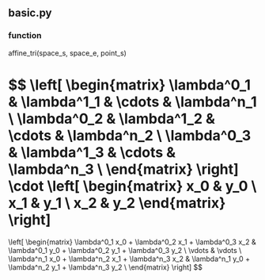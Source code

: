 
## basic.py

### function

affine_tri(space_s, space_e, point_s)

$$
\left[
\begin{matrix}
\lambda^0_1 & \lambda^1_1 & \cdots & \lambda^n_1 \\
\lambda^0_2 & \lambda^1_2 & \cdots & \lambda^n_2 \\
\lambda^0_3 & \lambda^1_3 & \cdots & \lambda^n_3 \\
\end{matrix}
\right]
\cdot
\left[
\begin{matrix}
x_0 & y_0 \\
x_1 & y_1 \\
x_2 & y_2
\end{matrix}
\right]
=
\left[
\begin{matrix}
\lambda^0_1 x_0 + \lambda^0_2 x_1 + \lambda^0_3 x_2 & \lambda^0_1 y_0 + \lambda^0_2 y_1 + \lambda^0_3 y_2 \\
\vdots & \vdots \\
\lambda^n_1 x_0 + \lambda^n_2 x_1 + \lambda^n_3 x_2 & \lambda^n_1 y_0 + \lambda^n_2 y_1 + \lambda^n_3 y_2 \\
\end{matrix}
\right]
$$